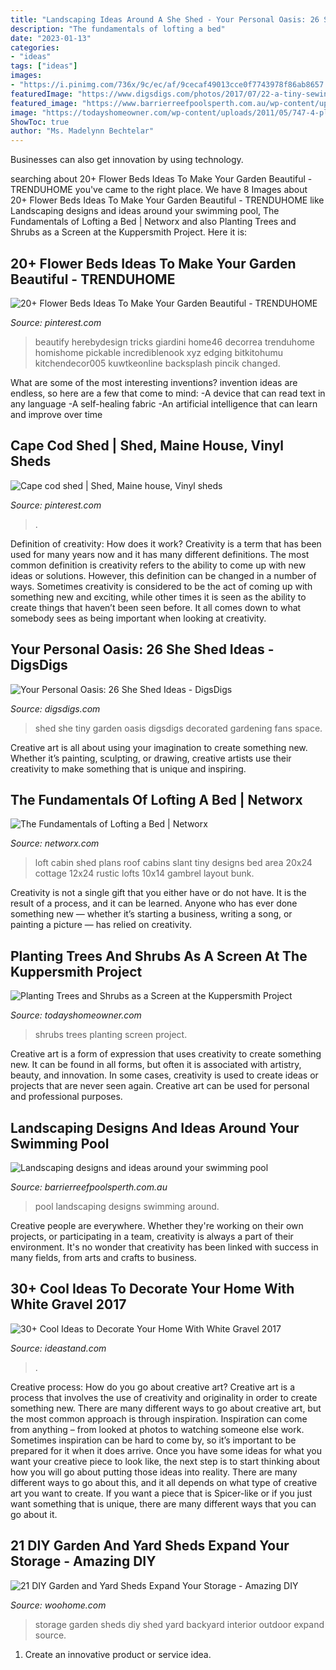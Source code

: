 ```yaml
---
title: "Landscaping Ideas Around A She Shed - Your Personal Oasis: 26 She Shed Ideas"
description: "The fundamentals of lofting a bed"
date: "2023-01-13"
categories:
- "ideas"
tags: ["ideas"]
images:
- "https://i.pinimg.com/736x/9c/ec/af/9cecaf49013cce0f7743978f86ab8657.jpg"
featuredImage: "https://www.digsdigs.com/photos/2017/07/22-a-tiny-sewing-room-can-be-your-hobby-oasis-use-your-she-shed-the-best-way-possible.jpg"
featured_image: "https://www.barrierreefpoolsperth.com.au/wp-content/uploads/Landscapingimage2.jpg"
image: "https://todayshomeowner.com/wp-content/uploads/2011/05/747-4-planting-trees-shrubs-screen-kuppersmith-project-house.jpg"
ShowToc: true
author: "Ms. Madelynn Bechtelar"
---
```



Businesses can also get innovation by using technology.

	

		
searching about 20+ Flower Beds Ideas To Make Your Garden Beautiful - TRENDUHOME you've came to the right place. We have 8 Images about 20+ Flower Beds Ideas To Make Your Garden Beautiful - TRENDUHOME like Landscaping designs and ideas around your swimming pool, The Fundamentals of Lofting a Bed | Networx and also Planting Trees and Shrubs as a Screen at the Kuppersmith Project. Here it is:
		
    
## 20+ Flower Beds Ideas To Make Your Garden Beautiful - TRENDUHOME

<img loading=lazy src="https://i.pinimg.com/736x/9c/ec/af/9cecaf49013cce0f7743978f86ab8657.jpg" onerror="this.onerror=null;this.src='https://tse1.mm.bing.net/th?id=OIP.m4F5xYXqLoShgSLz3_aepwHaKI&amp;pid=15.1';" alt="20+ Flower Beds Ideas To Make Your Garden Beautiful - TRENDUHOME">

_Source: pinterest.com_

>beautify herebydesign tricks giardini home46 decorrea trenduhome homishome pickable incrediblenook xyz edging bitkitohumu kitchendecor005 kuwtkeonline backsplash pincik changed. 

	

What are some of the most interesting inventions?
invention ideas are endless, so here are a few that come to mind: 
-A device that can read text in any language 
-A self-healing fabric 
-An artificial intelligence that can learn and improve over time

    
## Cape Cod Shed | Shed, Maine House, Vinyl Sheds

<img loading=lazy src="https://i.pinimg.com/736x/66/c4/f3/66c4f3fe7a0b153abd6592ae0ef0944a.jpg" onerror="this.onerror=null;this.src='https://tse3.mm.bing.net/th?id=OIP.dMZW8dZsGI_wXODxLCzFEwHaEo&amp;pid=15.1';" alt="Cape cod shed | Shed, Maine house, Vinyl sheds">

_Source: pinterest.com_

>. 

	

Definition of creativity: How does it work?
Creativity is a term that has been used for many years now and it has many different definitions. The most common definition is creativity refers to the ability to come up with new ideas or solutions. However, this definition can be changed in a number of ways. Sometimes creativity is considered to be the act of coming up with something new and exciting, while other times it is seen as the ability to create things that haven’t been seen before. It all comes down to what somebody sees as being important when looking at creativity.

    
## Your Personal Oasis: 26 She Shed Ideas - DigsDigs

<img loading=lazy src="https://www.digsdigs.com/photos/2017/07/22-a-tiny-sewing-room-can-be-your-hobby-oasis-use-your-she-shed-the-best-way-possible.jpg" onerror="this.onerror=null;this.src='https://tse4.mm.bing.net/th?id=OIP.igUVv71T2IZOF3unLLidtQHaLH&amp;pid=15.1';" alt="Your Personal Oasis: 26 She Shed Ideas - DigsDigs">

_Source: digsdigs.com_

>shed she tiny garden oasis digsdigs decorated gardening fans space. 

	

Creative art is all about using your imagination to create something new. Whether it’s painting, sculpting, or drawing, creative artists use their creativity to make something that is unique and inspiring.

    
## The Fundamentals Of Lofting A Bed | Networx

<img loading=lazy src="https://networx.global.ssl.fastly.net/media/max/800x600/loftatthecabin_60a28c42664cd4eab354538c5d56e5d0.jpg" onerror="this.onerror=null;this.src='https://tse3.mm.bing.net/th?id=OIP.9LveE66I-B2ueulz1MTUBwHaFj&amp;pid=15.1';" alt="The Fundamentals of Lofting a Bed | Networx">

_Source: networx.com_

>loft cabin shed plans roof cabins slant tiny designs bed area 20x24 cottage 12x24 rustic lofts 10x14 gambrel layout bunk. 

	

Creativity is not a single gift that you either have or do not have. It is the result of a process, and it can be learned. Anyone who has ever done something new — whether it’s starting a business, writing a song, or painting a picture — has relied on creativity.

    
## Planting Trees And Shrubs As A Screen At The Kuppersmith Project

<img loading=lazy src="https://todayshomeowner.com/wp-content/uploads/2011/05/747-4-planting-trees-shrubs-screen-kuppersmith-project-house.jpg" onerror="this.onerror=null;this.src='https://tse4.mm.bing.net/th?id=OIP.RPa1C1Pa3vmVEOcHe6MyAgHaDo&amp;pid=15.1';" alt="Planting Trees and Shrubs as a Screen at the Kuppersmith Project">

_Source: todayshomeowner.com_

>shrubs trees planting screen project. 

	

Creative art is a form of expression that uses creativity to create something new. It can be found in all forms, but often it is associated with artistry, beauty, and innovation. In some cases, creativity is used to create ideas or projects that are never seen again. Creative art can be used for personal and professional purposes.

    
## Landscaping Designs And Ideas Around Your Swimming Pool

<img loading=lazy src="https://www.barrierreefpoolsperth.com.au/wp-content/uploads/Landscapingimage2.jpg" onerror="this.onerror=null;this.src='https://tse3.mm.bing.net/th?id=OIP.EYBXnfT8dGPdWdI4JNE36wHaE8&amp;pid=15.1';" alt="Landscaping designs and ideas around your swimming pool">

_Source: barrierreefpoolsperth.com.au_

>pool landscaping designs swimming around. 

	

Creative people are everywhere. Whether they're working on their own projects, or participating in a team, creativity is always a part of their environment. It's no wonder that creativity has been linked with success in many fields, from arts and crafts to business.

    
## 30+ Cool Ideas To Decorate Your Home With White Gravel 2017

<img loading=lazy src="https://ideastand.com/wp-content/uploads/2017/07/white-gravel-decor/7-white-gravel-decoration-ideas.jpg" onerror="this.onerror=null;this.src='https://tse1.mm.bing.net/th?id=OIP.TH5sb4kMfzvwUCvrbozU0QHaJ4&amp;pid=15.1';" alt="30+ Cool Ideas to Decorate Your Home With White Gravel 2017">

_Source: ideastand.com_

>. 

	

Creative process: How do you go about creative art?
Creative art is a process that involves the use of creativity and originality in order to create something new. There are many different ways to go about creative art, but the most common approach is through inspiration. Inspiration can come from anything – from looked at photos to watching someone else work. Sometimes inspiration can be hard to come by, so it’s important to be prepared for it when it does arrive. Once you have some ideas for what you want your creative piece to look like, the next step is to start thinking about how you will go about putting those ideas into reality. There are many different ways to go about this, and it all depends on what type of creative art you want to create. If you want a piece that is Spicer-like or if you just want something that is unique, there are many different ways that you can go about it.

    
## 21 DIY Garden And Yard Sheds Expand Your Storage - Amazing DIY

<img loading=lazy src="https://www.woohome.com/wp-content/uploads/2017/08/backyard-storage-shed-ideas-13.jpg" onerror="this.onerror=null;this.src='https://tse4.mm.bing.net/th?id=OIP.ZrASltxAWzAMzjPGt5knKADYEg&amp;pid=15.1';" alt="21 DIY Garden and Yard Sheds Expand Your Storage - Amazing DIY">

_Source: woohome.com_

>storage garden sheds diy shed yard backyard interior outdoor expand source. 

	

1. Create an innovative product or service idea.

